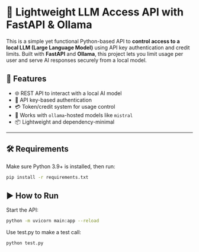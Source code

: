 # 🔐 Lightweight LLM Access API with FastAPI & Ollama

This is a simple yet functional Python-based API to **control access to a local LLM (Large Language Model)** using API key authentication and credit limits. Built with **FastAPI** and **Ollama**, this project lets you limit usage per user and serve AI responses securely from a local model.

## 🚀 Features

- 🌐 REST API to interact with a local AI model
- 🔑 API key-based authentication
- 💳 Token/credit system for usage control
- 🧠 Works with `ollama`-hosted models like `mistral`
- 📦 Lightweight and dependency-minimal
 
---

## 🛠️ Requirements

Make sure Python 3.9+ is installed, then run:

```bash
pip install -r requirements.txt
```

## ▶️ How to Run
Start the API:

```bash
python -m uvicorn main:app --reload
```

Use test.py to make a test call:
```bash
python test.py
```
